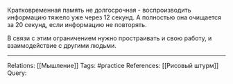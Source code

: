 Кратковременная память не долгосрочная - воспроизводить информацию тяжело уже через 12 секунд. А полностью она очищается за 20 секунд, если информацию не повторять. 

В связи с этим ограничением нужно простраивать и свою работу, и взаимодействие с другими людьми. 

___
Relations: [[Мышление]] 
Tags: #practice 
References: [[Рисовый штурм]] 
Query: 